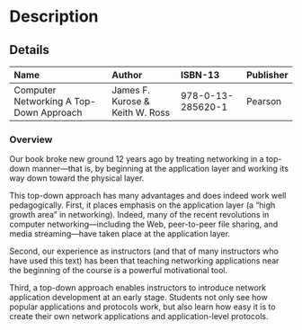 # Description

## Details

| Name                                    | Author                          | ISBN-13           | Publisher |
| :-------------------------------------- | :------------------------------ | :---------------- | :-------- |
| Computer Networking A Top-Down Approach | James F. Kurose & Keith W. Ross | 978-0-13-285620-1 | Pearson   |

### Overview

Our book broke new ground 12 years ago by treating networking in a top-down
manner—that is, by beginning at the application layer and working its way down
toward the physical layer.

This top-down approach has many advantages and does indeed work well pedagogically.
First, it places emphasis on the application layer (a “high growth area” in networking).
Indeed, many of the recent revolutions in computer networking—including the Web,
peer-to-peer file sharing, and media streaming—have taken place at the application layer.

Second, our experience as instructors (and that of many instructors who have
used this text) has been that teaching networking applications near the beginning of
the course is a powerful motivational tool.

Third, a top-down approach enables instructors to introduce network application
development at an early stage. Students not only see how popular applications
and protocols work, but also learn how easy it is to create their own
network applications and application-level protocols.
